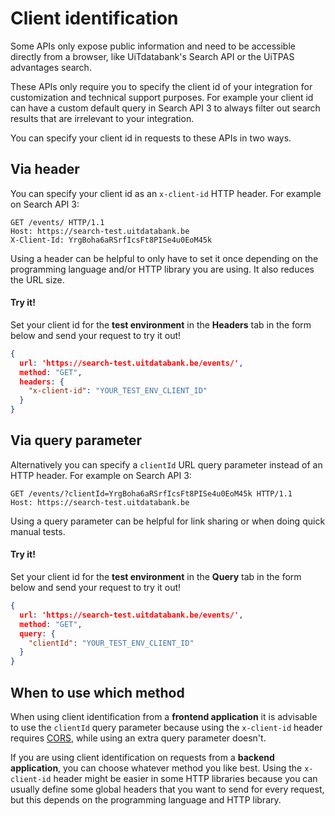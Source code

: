 # Client identification

Some APIs only expose public information and need to be accessible directly from a browser, like UiTdatabank's Search API or the UiTPAS advantages search.

These APIs only require you to specify the client id of your integration for customization and technical support purposes. For example your client id can have a custom default query in Search API 3 to always filter out search results that are irrelevant to your integration.

You can specify your client id in requests to these APIs in two ways.

## Via header

You can specify your client id as an `x-client-id` HTTP header. For example on Search API 3:

```http
GET /events/ HTTP/1.1
Host: https://search-test.uitdatabank.be
X-Client-Id: YrgBoha6aRSrfIcsFt8PISe4u0EoM45k
```

Using a header can be helpful to only have to set it once depending on the programming language and/or HTTP library you are using. It also reduces the URL size.

#### Try it!

Set your client id for the **test environment** in the **Headers** tab in the form below and send your request to try it out!

```json http
{
  url: 'https://search-test.uitdatabank.be/events/',
  method: "GET",
  headers: {
    "x-client-id": "YOUR_TEST_ENV_CLIENT_ID"
  }
}
```

## Via query parameter

Alternatively you can specify a `clientId` URL query parameter instead of an HTTP header. For example on Search API 3:

```http
GET /events/?clientId=YrgBoha6aRSrfIcsFt8PISe4u0EoM45k HTTP/1.1
Host: https://search-test.uitdatabank.be
```

Using a query parameter can be helpful for link sharing or when doing quick manual tests.

#### Try it!

Set your client id for the **test environment** in the **Query** tab in the form below and send your request to try it out!

```json http
{
  url: 'https://search-test.uitdatabank.be/events/',
  method: "GET",
  query: {
    "clientId": "YOUR_TEST_ENV_CLIENT_ID"
  }
}
```

## When to use which method

When using client identification from a **frontend application** it is advisable to use the `clientId` query parameter because using the `x-client-id` header requires [CORS](./cors.md), while using an extra query parameter doesn't.

If you are using client identification on requests from a **backend application**, you can choose whatever method you like best. Using the `x-client-id` header might be easier in some HTTP libraries because you can usually define some global headers that you want to send for every request, but this depends on the programming language and HTTP library.

